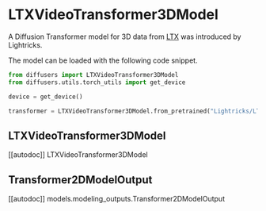 <!-- Copyright 2025 The HuggingFace Team. All rights reserved.

Licensed under the Apache License, Version 2.0 (the "License"); you may not use this file except in compliance with
the License. You may obtain a copy of the License at

http://www.apache.org/licenses/LICENSE-2.0

Unless required by applicable law or agreed to in writing, software distributed under the License is distributed on
an "AS IS" BASIS, WITHOUT WARRANTIES OR CONDITIONS OF ANY KIND, either express or implied. See the License for the
specific language governing permissions and limitations under the License. -->

# LTXVideoTransformer3DModel

A Diffusion Transformer model for 3D data from [LTX](https://huggingface.co/Lightricks/LTX-Video) was introduced by Lightricks.

The model can be loaded with the following code snippet.

```python
from diffusers import LTXVideoTransformer3DModel
from diffusers.utils.torch_utils import get_device

device = get_device()

transformer = LTXVideoTransformer3DModel.from_pretrained("Lightricks/LTX-Video", subfolder="transformer", torch_dtype=torch.bfloat16).to(device)
```

## LTXVideoTransformer3DModel

[[autodoc]] LTXVideoTransformer3DModel

## Transformer2DModelOutput

[[autodoc]] models.modeling_outputs.Transformer2DModelOutput
